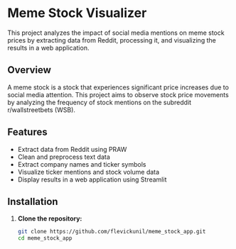 # Meme Stock Visualizer

This project analyzes the impact of social media mentions on meme stock prices by extracting data from Reddit, processing it, and visualizing the results in a web application.

## Overview

A meme stock is a stock that experiences significant price increases due to social media attention. This project aims to observe stock price movements by analyzing the frequency of stock mentions on the subreddit r/wallstreetbets (WSB).

## Features

- Extract data from Reddit using PRAW
- Clean and preprocess text data
- Extract company names and ticker symbols
- Visualize ticker mentions and stock volume data
- Display results in a web application using Streamlit

## Installation

1. **Clone the repository:**
   ```sh
   git clone https://github.com/flevickunil/meme_stock_app.git
   cd meme_stock_app

